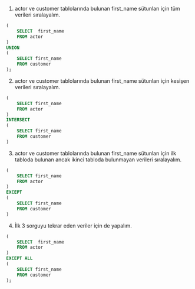 1. actor ve customer tablolarında bulunan first_name sütunları için tüm verileri sıralayalım.

```sql
(
    SELECT  first_name
    FROM actor
)
UNION
(
    SELECT first_name
    FROM customer
);
```

2. actor ve customer tablolarında bulunan first_name sütunları için kesişen verileri sıralayalım.

```sql
(
    SELECT first_name
    FROM actor
)
INTERSECT
(
    SELECT first_name
    FROM customer
)
```
3. actor ve customer tablolarında bulunan first_name sütunları için ilk tabloda bulunan ancak ikinci tabloda bulunmayan verileri sıralayalım.

```sql
(
    SELECT first_name
    FROM actor
)
EXCEPT
(
    SELECT first_name
    FROM customer
)
```
4. İlk 3 sorguyu tekrar eden veriler için de yapalım.

```sql
(
    SELECT  first_name
    FROM actor
)
EXCEPT ALL
(
    SELECT first_name
    FROM customer
);
```